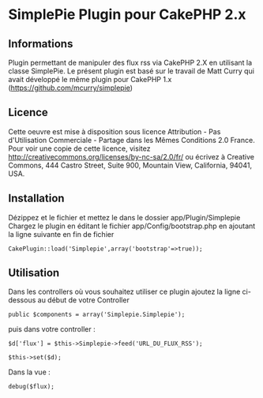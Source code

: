 SimplePie Plugin pour CakePHP 2.x
=============

Informations
-------------------------------------------------------
Plugin permettant de manipuler des flux rss via CakePHP 2.X en utilisant la classe SimplePie.
Le présent plugin est basé sur le travail de Matt Curry qui avait développé le même plugin pour CakePHP 1.x (https://github.com/mcurry/simplepie)

Licence
-------------------------------------------------------
Cette oeuvre est mise à disposition sous licence Attribution - Pas d'Utilisation Commerciale - Partage dans les Mêmes Conditions 2.0 France. Pour voir une copie de cette licence, visitez http://creativecommons.org/licenses/by-nc-sa/2.0/fr/ ou écrivez à Creative Commons, 444 Castro Street, Suite 900, Mountain View, California, 94041, USA.

Installation
-------------------------------------------------------
Dézippez et le fichier et mettez le dans le dossier app/Plugin/Simplepie
Chargez le plugin en éditant le fichier app/Config/bootstrap.php en ajoutant la ligne suivante en fin de fichier

	CakePlugin::load('Simplepie',array('bootstrap'=>true));

Utilisation
-------------------------------------------------------
Dans les controllers où vous souhaitez utiliser ce plugin ajoutez la ligne ci-dessous au début de votre Controller

	public $components = array('Simplepie.Simplepie');

puis dans votre controller :

	$d['flux'] = $this->Simplepie->feed('URL_DU_FLUX_RSS'); 
	
	$this->set($d);
	
Dans la vue :

	debug($flux);